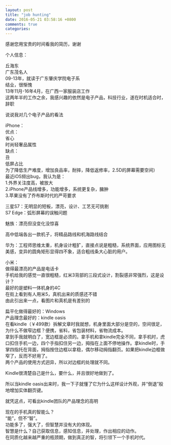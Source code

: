```yaml
---
layout: post
title: "job hunting"
date: 2016-05-21 03:58:16 +0800
comments: true
categories: 
---
```

感谢您用宝贵的时间看我的简历，谢谢  

个人信息：

丘海东  
广东茂名人  
09-13年，就读于广东肇庆学院电子系  
结业，很惭愧  
13年11月-16年4月，在广西一家服装店工作  
这两年半的工作之余，我感兴趣的依然是电子产品，科技行业，遂在时机适合时，辞职  

说说我对几个电子产品的看法  

iPhone：  
优点：  
     省心  
     时尚轻奢品属性  
缺点：  
     丑  
     低屏占比  
     为了降低生产难度，增加良品率，耐摔，降低返修率，2.5D的屏幕需要空间）  
     最近iOS频出bug，我认为是：  
     1.外界关注度高，被放大  
     2.iPhone产品线增多，功能增多，系统更复杂，臃肿  
     3.苹果没有了乔布斯时代的严苛要求  

三星S7：无明显的短板，漂亮，设计、工艺无可挑剔  
S7 Edge：弧形屏幕的误触问题  

魅族：漂亮但没变化没惊喜  

高中低端各出一款机子，将精品路线和机海路线结合  

华为：工程师思维太重，机身设计粗犷，直接点说是粗糙，系统界面，应用图标无美感，变异的圆角矩形显得四不象，适合粗线条大心脏的用户。  

小米：  
      做得最漂亮的产品是电话卡  
      手机给我的感觉一直很粗糙，红米3背部的三段式设计，割裂感非常强烈，这是设计？  
      最好的是塑料一体机身的4C  
      在街上看到有人用米5，真机出来的质感还不错  
      由此引出来一点，看图片和真机是有差别的  

扁平化做得最好的：Windows  
产品理念最好的：kindle oasis  
    在看kindle（￥499款）拆解文章时我就想，机身里面大部分是空的，空间很足，为什么不做窄边框？便携，省料，省包装材料，省物流成本。  
    拿到手我就明白了，宽边框是必须的。拿手机和拿kindle完全不同，拿手机时，虎口扣住手机一边，四个手指扣住另一边，拇指在上面不停地操作。拿kindle时，手掌四指托在背面，拇指按住边框以拿稳，偶尔移动拇指翻页。如果把kindle边框做窄了，反而不好用了。  
    两个产品的使用方式迥异，所以对边框的处理就不同。  

Kindle很清楚自己是什么，要什么，并且很好地做到了。  

所以当kindle oasis出来时，我一下子就懂了它为什么这样设计外观，并“倒退”般地增加实体翻页键。  

就凭这点，可看出kindle团队的产品理念的高明  

现在的手机真的智能么？  
“能”，但不“智”。  
功能多了，强大了，但智慧并没有大的体现。  
智慧是什么？自己获取信息，感知信息，并处理，作出相应的动作。  
在同质化越来越严重的瓶颈期，做到真正的智，将引领下一个手机时代。  

